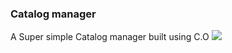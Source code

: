 ### Catalog manager
A Super simple Catalog manager built using C.O
![](https://user-images.githubusercontent.com/19341550/99782175-d36c7800-2b3e-11eb-9af4-463c943d5427.png)

